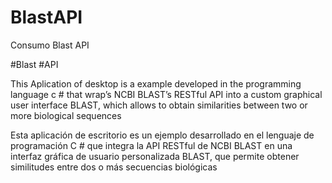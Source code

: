 # BlastAPI
 Consumo Blast API
 
 #Blast #API
 
 This Aplication of desktop is a example developed in the programming language c #  that wrap’s NCBI BLAST’s RESTful API into a custom graphical user interface BLAST, which allows to obtain similarities between two or more biological sequences

Esta aplicación de escritorio es un ejemplo desarrollado en el lenguaje de programación C # que integra la API RESTful de NCBI BLAST en una interfaz gráfica de usuario personalizada BLAST, que permite obtener similitudes entre dos o más secuencias biológicas
